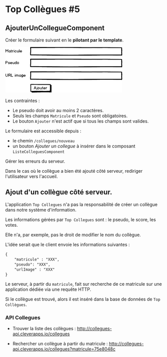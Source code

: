 # Top Collègues #5

## AjouterUnCollegueComponent

Créer le formulaire suivant en le **pilotant par le template**.

![](../images/AjouterCollegueComponent.png)

Les contraintes :
* Le pseudo doit avoir au moins 2 caractères.
* Seuls les champs `Matricule` et `Pseudo` sont obligatoires.
* Le bouton `Ajouter` n'est actif que si tous les champs sont valides. 

Le formulaire est accessible depuis :
* le chemin `/collegues/nouveau`
* un bouton *Ajouter un collegue* à insérer dans le composant `ListeColleguesComponent`

Gérer les erreurs du serveur.

Dans le cas où le collègue a bien été ajouté côté serveur, rediriger l'utilisateur vers l'accueil.

## Ajout d'un collègue côté serveur.

L'application `Top Collegues` n'a pas la responsabilité de créer un collègue dans notre système d'information.

Les informations gérées par `Top Collegues` sont : le pseudo, le score, les votes.

Elle n'a, par exemple, pas le droit de modifier le nom du collègue.

L'idée serait que le client envoie les informations suivantes :

```
{
    "matricule" : "XXX",
    "pseudo": "XXX",
    "urlImage" : "XXX"
}
```

Le serveur, à partir du `matricule`, fait sur recherche de ce matricule sur une application dédiée via une requête HTTP.

Si le collègue est trouvé, alors il est inséré dans la base de données de `Top Collègues`.


### API Collegues

* Trouver la liste des collègues : http://collegues-api.cleverapps.io/collegues


* Rechercher un collègue à partir du matricule : http://collegues-api.cleverapps.io/collegues?matricule=75e8048c





 